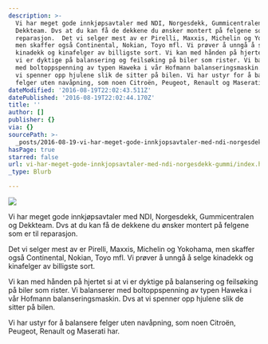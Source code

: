 ```yaml
---
description: >-
  Vi har meget gode innkjøpsavtaler med NDI, Norgesdekk, Gummicentralen og
  Dekkteam. Dvs at du kan få de dekkene du ønsker montert på felgene som er til
  reparasjon.  Det vi selger mest av er Pirelli, Maxxis, Michelin og Yokohama,
  men skaffer også Continental, Nokian, Toyo mfl. Vi prøver å unngå å selge
  kinadekk og kinafelger av billigste sort. Vi kan med hånden på hjertet si at
  vi er dyktige på balansering og feilsøking på biler som rister. Vi balanserer
  med boltoppspenning av typen Haweka i vår Hofmann balanseringsmaskin. Dvs at
  vi spenner opp hjulene slik de sitter på bilen. Vi har ustyr for å balansere
  felger uten navåpning, som noen Citroën, Peugeot, Renault og Maserati har.
dateModified: '2016-08-19T22:02:43.511Z'
datePublished: '2016-08-19T22:02:44.170Z'
title: ''
author: []
publisher: {}
via: {}
sourcePath: >-
  _posts/2016-08-19-vi-har-meget-gode-innkjopsavtaler-med-ndi-norgesdekk-gummi.md
hasPage: true
starred: false
url: vi-har-meget-gode-innkjopsavtaler-med-ndi-norgesdekk-gummi/index.html
_type: Blurb

---
```

![](https://the-grid-user-content.s3-us-west-2.amazonaws.com/7e386db7-d21b-4d94-9401-25600abf1b8f.jpg)

Vi har meget gode innkjøpsavtaler med NDI, Norgesdekk, Gummicentralen og Dekkteam. Dvs at du kan få de dekkene du ønsker montert på felgene som er til reparasjon.   
  
Det vi selger mest av er Pirelli, Maxxis, Michelin og Yokohama, men skaffer også Continental, Nokian, Toyo mfl. Vi prøver å unngå å selge kinadekk og kinafelger av billigste sort.  
  
Vi kan med hånden på hjertet si at vi er dyktige på balansering og feilsøking på biler som rister. Vi balanserer med boltoppspenning av typen Haweka i vår Hofmann balanseringsmaskin. Dvs at vi spenner opp hjulene slik de sitter på bilen.  
  
Vi har ustyr for å balansere felger uten navåpning, som noen Citroën, Peugeot, Renault og Maserati har.
